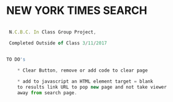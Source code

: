 # NEW YORK TIMES SEARCH

```javascript

 N.C.B.C. In Class Group Project, 

 Completed Outside of Class 3/11/2017

```


```javascript

TO DO's

	* Clear Button, remove or add code to clear page
	
	* add to javascript an HTML element target = blank
	to results link URL to pop new page and not take viewer
	away from search page.

```